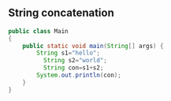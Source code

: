 ## String concatenation
````java []
public class Main
{
	public static void main(String[] args) {
	    String s1="hello";
	      String s2="world";
	      String con=s1+s2;
		System.out.println(con);
	}
}
````

